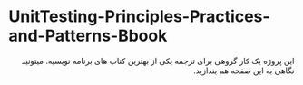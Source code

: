 ﻿# UnitTesting-Principles-Practices-and-Patterns-Bbook
<div dir='rtl'>
این پروژه یک کار گروهی برای ترجمه یکی از بهترین کتاب های برنامه نویسیه. میتونید نگاهی به این صفحه هم بندازید.

</div>